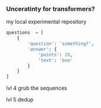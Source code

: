 ### Unceratinty for transformers?

my local experimental repository




```python
questions  = [
    {
        'question': 'something?',
        'answer': {
            'points': 20,
            'text': 'boo'
        }
    }
]
```

lvl 4
grub the sequences

lvl 5
dedup

